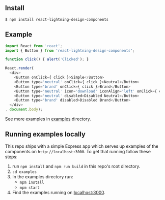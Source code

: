 ## Install

```
$ npm install react-lightning-design-components
```

## Example

```javascript
import React from 'react';
import { Button } from 'react-lightning-design-components';

function click() { alert('Clicked'); }

React.render(
  <div>
    <Button onClick={ click }>Simple</Button>
    <Button type='neutral' onClick={ click }>Neutral</Button>
    <Button type='brand' onClick={ click }>Brand</Button>
    <Button type='neutral' icon='download' iconAlign='left' onClick={ click }>Icon #1</Button>
    <Button type='neutral' disabled>Disabled Neutral</Button>
    <Button type='brand' disabled>Disabled Brand</Button>
  </div>
, document.body);
```

See more examples in [examples](https://github.com/stomita/react-lightning-design-system/tree/master/examples) directory.


## Running examples locally

This repo ships with a simple Express app which serves up examples of the components on ```http://localhost:3000```.  To get that running follow these steps:

1. run ```npm install``` and ```npm run build``` in this repo's root directory.
2. ```cd examples```
3. In the examples directory run:
   * ```npm install```
   * ```npm start```
4. Find the examples running on [localhost:3000](http://localhost:3000).
